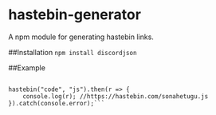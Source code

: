 # hastebin-generator
A npm module for generating hastebin links.

##Installation
```npm install discordjson```

##Example
```const hastebin = require('hastebin-generator');

hastebin("code", "js").then(r => {
    console.log(r); //https://hastebin.com/sonahetugu.js
}).catch(console.error);```
